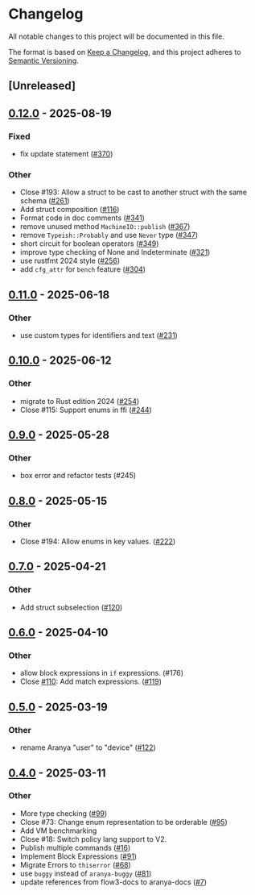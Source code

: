 # Changelog

All notable changes to this project will be documented in this file.

The format is based on [Keep a Changelog](https://keepachangelog.com/en/1.0.0/),
and this project adheres to [Semantic Versioning](https://semver.org/spec/v2.0.0.html).

## [Unreleased]

## [0.12.0](https://github.com/aranya-project/aranya-core/compare/aranya-policy-vm-v0.11.0...aranya-policy-vm-v0.12.0) - 2025-08-19

### Fixed

- fix update statement ([#370](https://github.com/aranya-project/aranya-core/pull/370))

### Other

- Close #193: Allow a struct to be cast to another struct with the same schema ([#261](https://github.com/aranya-project/aranya-core/pull/261))
- Add struct composition ([#116](https://github.com/aranya-project/aranya-core/pull/116))
- Format code in doc comments ([#341](https://github.com/aranya-project/aranya-core/pull/341))
- remove unused method `MachineIO::publish` ([#367](https://github.com/aranya-project/aranya-core/pull/367))
- remove `Typeish::Probably` and use `Never` type ([#347](https://github.com/aranya-project/aranya-core/pull/347))
- short circuit for boolean operators ([#349](https://github.com/aranya-project/aranya-core/pull/349))
- improve type checking of None and Indeterminate ([#321](https://github.com/aranya-project/aranya-core/pull/321))
- use rustfmt 2024 style ([#256](https://github.com/aranya-project/aranya-core/pull/256))
- add `cfg_attr` for `bench` feature ([#304](https://github.com/aranya-project/aranya-core/pull/304))

## [0.11.0](https://github.com/aranya-project/aranya-core/compare/aranya-policy-vm-v0.10.0...aranya-policy-vm-v0.11.0) - 2025-06-18

### Other

- use custom types for identifiers and text ([#231](https://github.com/aranya-project/aranya-core/pull/231))

## [0.10.0](https://github.com/aranya-project/aranya-core/compare/aranya-policy-vm-v0.9.0...aranya-policy-vm-v0.10.0) - 2025-06-12

### Other

- migrate to Rust edition 2024 ([#254](https://github.com/aranya-project/aranya-core/pull/254))
- Close #115: Support enums in ffi ([#244](https://github.com/aranya-project/aranya-core/pull/244))

## [0.9.0](https://github.com/aranya-project/aranya-core/compare/aranya-policy-vm-v0.8.0...aranya-policy-vm-v0.9.0) - 2025-05-28

### Other

- box error and refactor tests (#245)

## [0.8.0](https://github.com/aranya-project/aranya-core/compare/aranya-policy-vm-v0.7.0...aranya-policy-vm-v0.8.0) - 2025-05-15

### Other

- Close #194: Allow enums in key values. ([#222](https://github.com/aranya-project/aranya-core/pull/222))

## [0.7.0](https://github.com/aranya-project/aranya-core/compare/aranya-policy-vm-v0.6.0...aranya-policy-vm-v0.7.0) - 2025-04-21

### Other

- Add struct subselection ([#120](https://github.com/aranya-project/aranya-core/pull/120))

## [0.6.0](https://github.com/aranya-project/aranya-core/compare/aranya-policy-vm-v0.5.0...aranya-policy-vm-v0.6.0) - 2025-04-10

### Other

- allow block expressions in `if` expressions. (#176)
- Close [#110](https://github.com/aranya-project/aranya-core/pull/110): Add match expressions. ([#119](https://github.com/aranya-project/aranya-core/pull/119))

## [0.5.0](https://github.com/aranya-project/aranya-core/compare/aranya-policy-vm-v0.4.0...aranya-policy-vm-v0.5.0) - 2025-03-19

### Other

- rename Aranya "user" to "device" ([#122](https://github.com/aranya-project/aranya-core/pull/122))

## [0.4.0](https://github.com/aranya-project/aranya-core/compare/aranya-policy-vm-v0.3.1...aranya-policy-vm-v0.4.0) - 2025-03-11

### Other

- More type checking ([#99](https://github.com/aranya-project/aranya-core/pull/99))
- Close #73: Change enum representation to be orderable ([#95](https://github.com/aranya-project/aranya-core/pull/95))
- Add VM benchmarking
- Close #18: Switch policy lang support to V2.
- Publish multiple commands ([#16](https://github.com/aranya-project/aranya-core/pull/16))
- Implement Block Expressions ([#91](https://github.com/aranya-project/aranya-core/pull/91))
- Migrate Errors to `thiserror` ([#68](https://github.com/aranya-project/aranya-core/pull/68))
- use `buggy` instead of `aranya-buggy` ([#81](https://github.com/aranya-project/aranya-core/pull/81))
- update references from flow3-docs to aranya-docs ([#7](https://github.com/aranya-project/aranya-core/pull/7))
